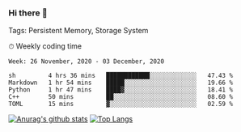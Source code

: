 ### Hi there 👋

Tags: Persistent Memory, Storage System

<!--

[![Anurag's github stats](https://github-readme-stats.vercel.app/api?username=wwyf)](https://github.com/anuraghazra/github-readme-stats)

[![Anurag's github stats](https://github-readme-stats.vercel.app/api?username=wwyf&count_private=true)](https://github.com/anuraghazra/github-readme-stats)


[![Top Langs](https://github-readme-stats.vercel.app/api/top-langs/?username=wwyf&count_private=true&&hide=jupyter%20notebook,html)](https://github.com/anuraghazra/github-readme-stats)



-->


⏱ Weekly coding time

<!--START_SECTION:waka-->
```text
Week: 26 November, 2020 - 03 December, 2020

sh         4 hrs 36 mins   ████████████░░░░░░░░░░░░░   47.43 % 
Markdown   1 hr 54 mins    █████░░░░░░░░░░░░░░░░░░░░   19.66 % 
Python     1 hr 47 mins    ████▓░░░░░░░░░░░░░░░░░░░░   18.41 % 
C++        50 mins         ██░░░░░░░░░░░░░░░░░░░░░░░   08.60 % 
TOML       15 mins         ▓░░░░░░░░░░░░░░░░░░░░░░░░   02.59 % 
```
<!--END_SECTION:waka-->



[![Anurag's github stats](https://github-readme-stats.vercel.app/api?username=wwyf&count_private=true&show_icons=true&hide_border=true)](https://github.com/anuraghazra/github-readme-stats) [![Top Langs](https://github-readme-stats.vercel.app/api/top-langs/?username=wwyf&count_private=true&hide=jupyter%20notebook,html&langs_count=10&layout=compact&hide_border=true)](https://github.com/anuraghazra/github-readme-stats)

<!--

[![willianrod's wakatime stats](https://github-readme-stats.vercel.app/api/wakatime?username=wwyf)](https://github.com/anuraghazra/github-readme-stats)


-->
